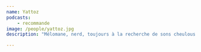 ```yaml
---
name: Yattoz
podcasts:
    - recommande
image: /people/yattoz.jpg
description: "Mélomane, nerd, toujours à la recherche de sons cheulous."

---
```


<People/>